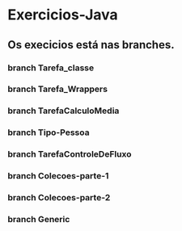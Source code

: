 # Exercicios-Java

## Os execicios está nas branches.

### branch Tarefa_classe

### branch Tarefa_Wrappers

### branch TarefaCalculoMedia

### branch Tipo-Pessoa

### branch TarefaControleDeFluxo

### branch Colecoes-parte-1

### branch Colecoes-parte-2

### branch Generic
